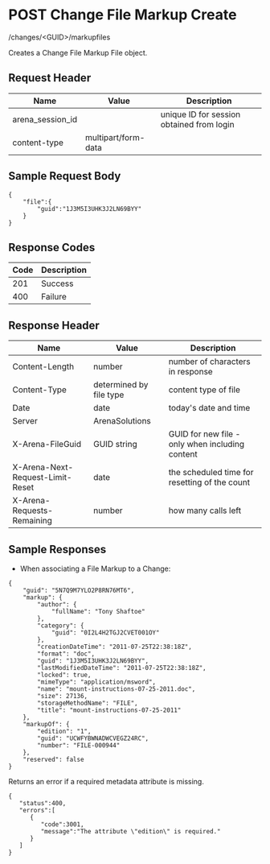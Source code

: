 # POST Change File Markup Create
/changes/&lt;GUID&gt;/markupfiles

Creates a Change File Markup File object.

## Request Header

| Name<br> | Value<br> | Description<br> |
|  --- |  --- |  --- | 
| arena_session_id<br> |   | unique ID for session obtained from login<br> |
| content-type<br> | multipart/form-data<br> |   |

## Sample Request Body


```
{
    "file":{
        "guid":"1J3M5I3UHK3J2LN69BYY"
    }
}
```
## Response Codes

| Code<br> | Description<br> |
|  --- |  --- | 
| 201<br> | Success<br> |
| 400<br> | Failure<br> |

## Response Header

| Name<br> | Value<br> | Description<br> |
|  --- |  --- |  --- | 
| Content-Length<br> | number<br> | number of characters in response<br> |
| Content-Type<br> | determined by file type<br> | content type of file<br> |
| Date<br> | date<br> | today's date and time<br> |
| Server<br> | ArenaSolutions<br> |   |
| X-Arena-FileGuid<br> | GUID string<br> | GUID for new file - only when including content<br> |
| X-Arena-Next-Request-Limit-Reset<br> | date<br> | the scheduled time for resetting of the count<br> |
| X-Arena-Requests-Remaining<br> | number<br> | how many calls left<br> |

## Sample Responses
* When associating a File Markup to a Change:

```
{
    "guid": "5N7Q9M7YLO2P8RN76MT6",
    "markup": {
        "author": {
            "fullName": "Tony Shaftoe"
        },
        "category": {
            "guid": "0I2L4H2TGJ2CVET001OY"
        },
        "creationDateTime": "2011-07-25T22:38:18Z",
        "format": "doc",
        "guid": "1J3M5I3UHK3J2LN69BYY",
        "lastModifiedDateTime": "2011-07-25T22:38:18Z",
        "locked": true,
        "mimeType": "application/msword",
        "name": "mount-instructions-07-25-2011.doc",
        "size": 27136,
        "storageMethodName": "FILE",
        "title": "mount-instructions-07-25-2011"
    },
    "markupOf": {
        "edition": "1",
        "guid": "UCWFYBWNADWCVEGZ24RC",
        "number": "FILE-000944"
    },
    "reserved": false
}
```
Returns an error  if a required metadata attribute is missing.

```
{  
   "status":400,
   "errors":[  
      {  
         "code":3001,
         "message":"The attribute \"edition\" is required."
      }
   ]
}
```
